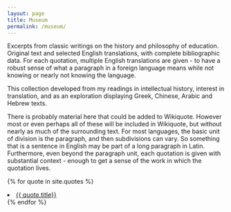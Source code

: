 ```yaml
---
layout: page
title: Museum
permalink: /museum/
---
```


Excerpts from classic writings on the history and philosophy of education. Original text and selected English translations, with complete bibliographic data. For each quotation, multiple English translations are given - to have a robust sense of what a paragraph in a foreign language means while not knowing or nearly not knowing the language.

This collection developed from my readings in intellectual history, interest in translation, and as an exploration displaying Greek, Chinese, Arabic and Hebrew texts.

There is probably material here that could be added to Wikiquote. However most or even perhaps all of these will be included in Wikiquote, but without nearly as much of the surrounding text. For most languages, the basic unit of division is the paragraph, and then subdivisions can vary. So something that is a sentence in English may be part of a long paragraph in Latin. Furthermore, even beyond the paragraph unit, each quotation is given with substantial context - enough to get a sense of the work in which the quotation lives.

<!--
<ul>
  {% for post in site.posts %}
    {% if post.category == 'quotes' %}
      <li>
        <a href="{{ post.url }}">{{ post.title }}</a>
      &ensp; {{ post.date | date: '%B %d, %Y'}}
      </li>
    {% endif %}
  {% endfor %}
</ul>
-->

{% for quote in site.quotes %}
  <li>
    <a href="{{ quote.url }}">{{ quote.title}}</a>
  </li>
{% endfor %}